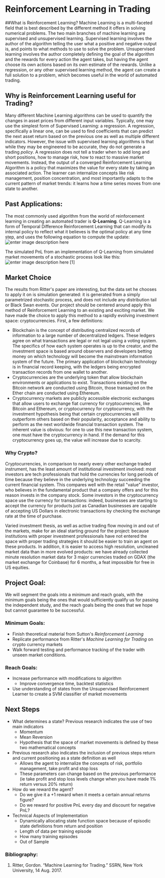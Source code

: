 # Reinforcement Learning in Trading
##What is Reinforcement Learning?
Machine Learning is a multi-faceted field that is best described by the different method it offers in solving numerical problems. The two main branches of machine learning are supervised and unsupervised learning. Supervised learning involves the author of the algorithm telling the user what a positive and negative output is, and points to what methods to use to solve the problem. Unsupervised learning involves the author completely defining the goal of the algorithm and the rewards for every action the agent takes, but having the agent choose its own actions based on its own estimate of the rewards. Unlike a regression, or any other supervised learning method, the agent can create a full solution to a problem, which becomes useful in the world of automated trading.

## Why is Reinforcement Learning useful for Trading?

Many different Machine Learning algorithms can be used to quantify the changes in asset prices from different input variables. Typically, one may use the simplest form of Supervised Learning: a regression. A regression, specifically a linear one, can be used to find coefficients that can predict the next asset return based on the previous one as well as multiple different indicators. However, the issue with supervised learning algorithms is that while they may be engineered to be accurate, they do not generate a trading *policy*. A regression does not tell a trader when to add long and short positions, how to manage risk, how to react to massive market movements. Instead, the output of a converged Reinforcement Learning Algorithm is a policy that maximizes the value for every state by taking an associated action. The learner can internalize concepts like risk management, position concentration, and most importantly adapts to the current pattern of market trends: it learns how a time series moves from one state to another. 

## Past Applications:
The most commonly used algorithm from the world of reinforcement learning in creating an automated trader is **Q-Learning**. Q-Learning is a form of  Temporal Difference Reinforcement Learning that can modify its internal policy to reflect what it believes is the optimal policy at any time step, and uses the following equation to compute the update:
![enter image description here](https://lh3.googleusercontent.com/-vgLhy3cI38E/Wcr22mLLehI/AAAAAAAAKcQ/bJ5tyqA0UNEx-2P9I4la7pkhxFWyCiwfwCLcBGAs/s0/Screen+Shot+2017-09-26+at+8.27.30+PM.png "Q Function")

The simulated PnL from an implementation of Q-Learning from simulated market movements of a stochastic process look like this:
![enter image description here](https://lh3.googleusercontent.com/-Q2Qp-vuKNPI/Wcr3wyTHdcI/AAAAAAAAKck/A0Uemf94-UgBw5BRnbzGL0akgKltCx37ACLcBGAs/s0/Screen+Shot+2017-09-26+at+8.56.44+PM.png "Screen Shot 2017-09-26 at 8.56.44 PM.png") [1]

## Market Choice
The results from Ritter's paper are interesting, but the data set he chooses to apply it on is simulation generated: it is generated from a simply parametrized stochastic process, and does not include any distribution tail or Black Swan events. Our project should be centered around apply this method of Reinforcement Learning to an existing and exciting market. We have made the choice to apply this method to a rapidly evolving investment space: cryptocurrencies. First, a few definitions:

 - Blockchain is the concept of distributing centralized records of information to a large number of decentralized ledgers. These ledgers agree on what transactions are legal or not legal using a voting system. The specifics of how each system operates is up to the creator, and the investment space is based around observers and developers betting money on which technology will become the mainstream information system of the future. The primary application of blockchain technology is in financial record keeping, with the ledgers being encrypted transaction records from one wallet to another.
 - Cryptocurrencies are the underlying token that allow blockchain environments or applications to exist. Transactions existing on the Bitcoin network are conducted using Bitcoin, those transacted on the Ether chain are conducted using Ethereum.
 - Cryptocurrency markets are publicly accessible electronic exchanges that allow users to exchange fiat currency for cryptocurrencies, like Bitcoin and Ethereum, or cryptocurrency for cryptocurrency, with the investment hypothesis being that certain cryptocurrencies will outperform others based on their popularity, acceptance and ability to perform as the next worldwide financial transaction system. The inherent value is obvious: for one to use this new transaction system, one must have the cryptocurrency in hand. If the demand for this cryptocurrency goes up, the value will increase due to scarcity. 

### Why Crypto?
Cryptocurrencies, in comparison to nearly every other exchange traded instrument, has the least amount of institutional investment involved: most investors are tech professionals that hold the currencies for long periods of time because they believe in the underlying technology succeeding the current financial system. This compares well with the retail "value" investor, who believes in the fundamental product that a company offers and for this reason invests in the company stock. Some investors in the cryptocurrency space use the currency for transactions: indeed, businesses are starting to accept the currency for products just as Canadian businesses are capable of accepting US Dollars in electronic transactions by checking the exchange rate at the time of purchase. 

Varied investment thesis, as well as active trading flow moving in and out of the markets, make for an ideal starting ground for the project: because institutions with proper investment professionals have not entered the space with proper trading strategies it should be easier to train an agent on these products. In addition, it is easier to access high resolution, uncleaned market data than in more evolved products: we have already collected minute resolution market data for 3 major currencies traded on GDAX (the market exchange for Coinbase) for 6 months, a feat impossible for free in US equities. 

## Project Goal:
We will segment the goals into a minimum and reach goals, with the minimum goals being the ones that would sufficiently qualify us for passing the independent study, and the reach goals being the ones that we hope but cannot guarantee to be successful. 
### Minimum Goals:
 - Finish theoretical material from Sutton's *Reinforcement Learning*
 - Replicate performance from Ritter's *Machine Learning for Trading* on crypto currency markets
 - Walk forward testing and performance tracking of the trader with unseen market conditions.
### Reach Goals:
 - Increase performance with modifications to algorithm
	 - Improve convergence time, backtest statistics
 - Use understanding of states from the Unsupervised Reinforcement Learner to create a SVM classifier of market movements

## Next Steps

 - What determines a state? Previous research indicates the use of two main indicators
	 - Momentum
	 - Mean Reversion
	 - Hypothesis that the space of market movements is defined by these two mathematical concepts
 - Previous research also indicates the inclusion of previous steps return and current positioning as a state definition as well
	 - Allows the agent to internalize the concepts of risk, portfolio management, take profit and stop loss
	 - These parameters can change based on the previous performance (ie take profit and stop loss levels change when you have made 1% return versus 20% return)
 - How do we reward the agent?
	 - Do we give it a +1 reward when it meets a certain annual returns figure?
	 - Do we reward for positive PnL every day and discount for negative PnL?
 - Technical Aspects of Implementation
	 - Dynamically allocating state function space because of episodic state definitions from return and position
	 - Length of data per training episode
	 - How many training episodes
	 - Out of Sample

### Bibliography:

 1.  Ritter, Gordon. “Machine Learning for Trading.” SSRN, New York University, 14 Aug. 2017. 